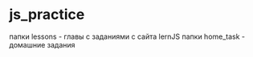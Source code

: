 # js_practice

папки lessons - главы с заданиями с сайта lernJS
папки home_task - домашние задания 
